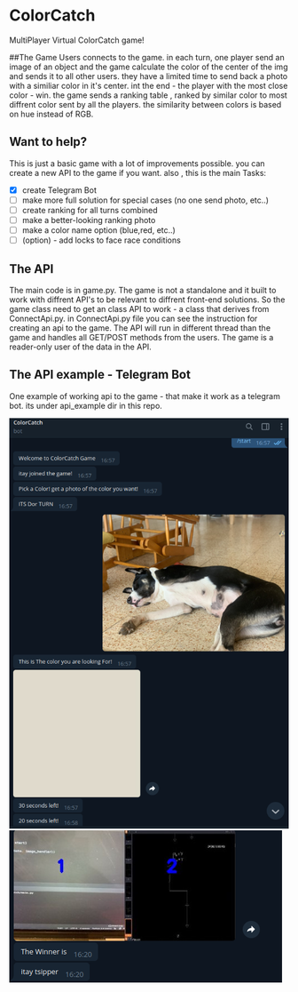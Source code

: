 # ColorCatch
MultiPlayer Virtual ColorCatch game!

##The Game
Users connects to the game. 
in each turn, one player send an image of an object and the game calculate the color of the center of the img and sends it to all other users.
they have a limited time to send back a photo with a similiar color in it's center.
int the end - the player with the most close color - win. 
the game sends a ranking table , ranked by similar color to most diffrent color sent by all the players.
the similarity between colors is based on hue instead of RGB.

## Want to help?
This is just a basic game with a lot of improvements possible.
you can create a new API to the game if you want.
also , this is the main Tasks:
- [X] create Telegram Bot
- [ ] make more full solution for special cases (no one send photo, etc..)
- [ ] create ranking for all turns combined
- [ ] make a better-looking ranking photo
- [ ] make a color name option (blue,red, etc..)
- [ ] (option) - add locks to face race conditions

## The API
The main code is in game.py. The game is not a standalone and it built to work with diffrent API's to be relevant to diffrent front-end solutions.
So the game class need to get an class API to work - a class that derives from ConnectApi.py.
in ConnectApi.py file you can see the instruction for creating an api to the game.
The API will run in different thread than the game and handles all GET/POST methods from the users.
The game is a reader-only user of the data in the API.

## The API example - Telegram Bot
One example of working api to the game - that make it work as a telegram bot.
its under api_example dir in this repo.

![Screenshot](readme_photos/screen_shot.png)
![Screenshot](readme_photos/screen_shot2.png)